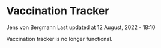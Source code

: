 Vaccination Tracker
================
Jens von Bergmann
Last updated at 12 August, 2022 - 18:10

Vaccination tracker is no longer functional.
